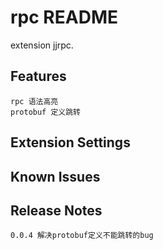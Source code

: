 # rpc README

extension jjrpc.

## Features
    rpc 语法高亮
    protobuf 定义跳转
## Extension Settings
## Known Issues
## Release Notes
    0.0.4 解决protobuf定义不能跳转的bug


